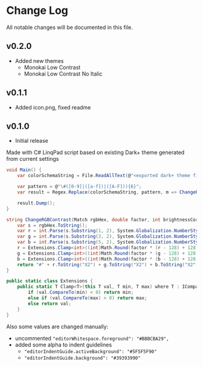 # Change Log

All notable changes will be documented in this file.

## v0.2.0

- Added new themes
  - Monokai Low Contrast
  - Monokai Low Contrast No Italic

## v0.1.1

- Added icon.png, fixed readme

## v0.1.0

- Initial release

Made with C# LinqPad script based on existing Dark+ theme generated from current settings

```C#
void Main() {
    var colorSchemaString = File.ReadAllText(@"<exported dark+ theme file>");

    var pattern = @"\#([0-9]|([a-f])|([A-F])){6}";
    var result = Regex.Replace(colorSchemaString, pattern, m => ChangeRGBContrast(m, 0.8, -20));

    result.Dump();
}

string ChangeRGBContrast(Match rgbHex, double factor, int brightnessCorrection) {
    var s = rgbHex.ToString();
    var r = int.Parse(s.Substring(1, 2), System.Globalization.NumberStyles.HexNumber);
    var g = int.Parse(s.Substring(3, 2), System.Globalization.NumberStyles.HexNumber);
    var b = int.Parse(s.Substring(5, 2), System.Globalization.NumberStyles.HexNumber);
    r = Extensions.Clamp<int>((int)Math.Round(factor * (r - 128) + 128 + brightnessCorrection), 0, 255);
    g = Extensions.Clamp<int>((int)Math.Round(factor * (g - 128) + 128 + brightnessCorrection), 0, 255);
    b = Extensions.Clamp<int>((int)Math.Round(factor * (b - 128) + 128 + brightnessCorrection), 0, 255);
    return "#" + r.ToString("X2") + g.ToString("X2") + b.ToString("X2");
}

public static class Extensions {
    public static T Clamp<T>(this T val, T min, T max) where T : IComparable<T> {
        if (val.CompareTo(min) < 0) return min;
        else if (val.CompareTo(max) > 0) return max;
        else return val;
    }
}
```

Also some values are changed manually:

- uncommented `"editorWhitespace.foreground": "#BBBCBA29",`
- added some alpha to indent guidelines
  - `"editorIndentGuide.activeBackground": "#5F5F5F90"`
  - `"editorIndentGuide.background": "#39393990"`

